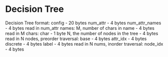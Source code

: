 # Decision Tree

Decision Tree format:
config                                  - 20 bytes
num_attr                                - 4 bytes
num_attr_names                          - 4 bytes
read in num_attr names:
    M, number of chars in name          - 4 bytes
    read in M chars:
        char                            - 1 byte
N, the number of nodes in the tree      - 4 bytes
read in N nodes, preorder traversal:
    base                                - 4 bytes
    attr_idx                            - 4 bytes
    discrete                            - 4 bytes
    label                               - 4 bytes
read in N nums, inorder traversal:
    node_idx                            - 4 bytes


